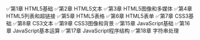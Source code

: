 ✅第1章 HTML5基础
✅第2章 HTML5文本
✅第3章 HTML5图像和多媒体
✅第4章 HTML5列表和超链接
✅第5章 HTML5表格
✅第6章 HTML5表单
✅第7章 CSS3基础
✅第8章 CS3文本
✅第9章 CSS3图像和背景
✅第15章 JavaScript基础
✅第16章 JavaScript基本运算
✅第17章 JavaScript程序结构
✅第18章 字符串处理
